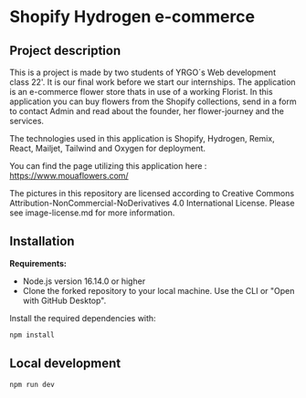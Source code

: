 # Shopify Hydrogen e-commerce

## Project description

This is a project is made by two students of YRGO´s Web development class 22'. It is our final work before we start our internships. The application is an e-commerce flower store thats in use of a working Florist. In this application you can buy flowers from the Shopify collections, send in a form to contact Admin and read about the founder, her flower-journey and the services.

The technologies used in this application is Shopify, Hydrogen, Remix, React, Mailjet, Tailwind and Oxygen for deployment.

You can find the page utilizing this application here : https://www.mouaflowers.com/

The pictures in this repository are licensed according to Creative Commons Attribution-NonCommercial-NoDerivatives 4.0 International License. Please see image-license.md for more information.

## Installation

**Requirements:**

- Node.js version 16.14.0 or higher
- Clone the forked repository to your local machine. Use the CLI or "Open with GitHub Desktop".

Install the required dependencies with:

```bash
npm install
```

## Local development

```bash
npm run dev
```
